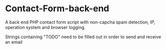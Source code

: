 # Contact-Form-back-end
A back end PHP contact form script with non-capcha spam detection, IP, operation system and browser logging.

Strings containing "TODO" need to be filled out in order to send and receive an email
